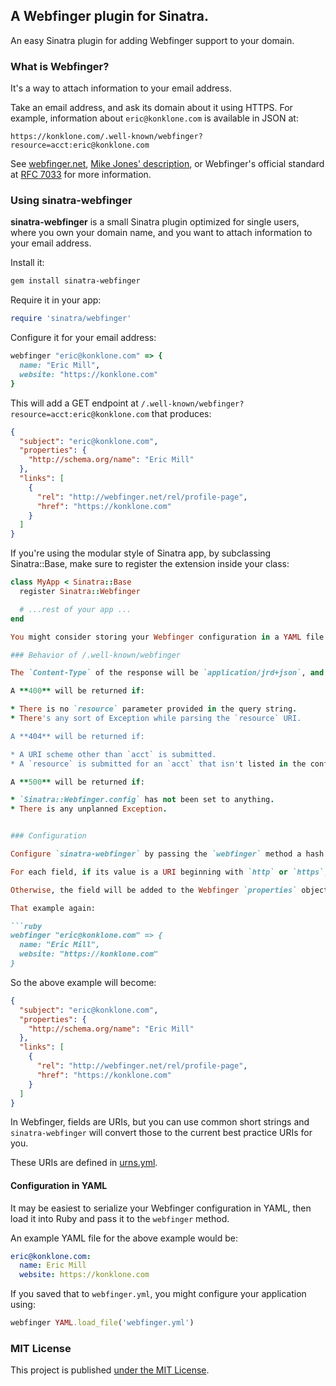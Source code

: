 ## A Webfinger plugin for Sinatra.

An easy Sinatra plugin for adding Webfinger support to your domain.

### What is Webfinger?

It's a way to attach information to your email address.

Take an email address, and ask its domain about it using HTTPS. For example, information about `eric@konklone.com` is available in JSON at:

```
https://konklone.com/.well-known/webfinger?resource=acct:eric@konklone.com
```

See [webfinger.net](http://webfinger.net), [Mike Jones' description](http://www.packetizer.com/webfinger/), or Webfinger's official standard at [RFC 7033](http://tools.ietf.org/html/rfc7033) for more information.

### Using sinatra-webfinger

**sinatra-webfinger** is a small Sinatra plugin optimized for single users, where you own your domain name, and you want to attach information to your email address.

Install it:

```bash
gem install sinatra-webfinger
```

Require it in your app:

```ruby
require 'sinatra/webfinger'
```

Configure it for your email address:

```ruby
webfinger "eric@konklone.com" => {
  name: "Eric Mill",
  website: "https://konklone.com"
}
```

This will add a GET endpoint at `/.well-known/webfinger?resource=acct:eric@konklone.com` that produces:

```json
{
  "subject": "eric@konklone.com",
  "properties": {
    "http://schema.org/name": "Eric Mill"
  },
  "links": [
    {
      "rel": "http://webfinger.net/rel/profile-page",
      "href": "https://konklone.com"
    }
  ]
}
```

If you're using the modular style of Sinatra app, by subclassing Sinatra::Base, make sure to register the extension inside your class:

```ruby
class MyApp < Sinatra::Base
  register Sinatra::Webfinger

  # ...rest of your app ...
end

You might consider storing your Webfinger configuration in a YAML file ([example](#example-yaml-configuration)).

### Behavior of /.well-known/webfinger

The `Content-Type` of the response will be `application/jrd+json`, and [CORS](http://enable-cors.org/) will be enabled (`Access-Control-Allow-Origin` will be `*`).

A **400** will be returned if:

* There is no `resource` parameter provided in the query string.
* There's any sort of Exception while parsing the `resource` URI.

A **404** will be returned if:

* A URI scheme other than `acct` is submitted.
* A `resource` is submitted for an `acct` that isn't listed in the configuration.

A **500** will be returned if:

* `Sinatra::Webfinger.config` has not been set to anything.
* There is any unplanned Exception.


### Configuration

Configure `sinatra-webfinger` by passing the `webfinger` method a hash where each key is an email address you want to attach details for. The value for each email address is another hash containing name/value pairs of data.

For each field, if its value is a URI beginning with `http` or `https`, it will be added to the Webfinger `links` array, where the field will be the `rel` and the value will be the `href`.

Otherwise, the field will be added to the Webfinger `properties` object, by that key and value.

That example again:

```ruby
webfinger "eric@konklone.com" => {
  name: "Eric Mill",
  website: "https://konklone.com"
}
```

So the above example will become:

```json
{
  "subject": "eric@konklone.com",
  "properties": {
    "http://schema.org/name": "Eric Mill"
  },
  "links": [
    {
      "rel": "http://webfinger.net/rel/profile-page",
      "href": "https://konklone.com"
    }
  ]
}
```

In Webfinger, fields are URIs, but you can use common short strings and `sinatra-webfinger` will convert those to the current best practice URIs for you.

These URIs are defined in [urns.yml](./data/urns.yml).

#### Configuration in YAML

It may be easiest to serialize your Webfinger configuration in YAML, then load it into Ruby and pass it to the `webfinger` method.

An example YAML file for the above example would be:

```yaml
eric@konklone.com:
  name: Eric Mill
  website: https://konklone.com
```

If you saved that to `webfinger.yml`, you might configure your application using:

```ruby
webfinger YAML.load_file('webfinger.yml')
```

### MIT License

This project is published [under the MIT License](LICENSE).